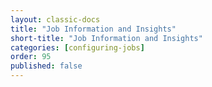 ```yaml
---
layout: classic-docs
title: "Job Information and Insights"
short-title: "Job Information and Insights"
categories: [configuring-jobs]
order: 95
published: false
---
```


